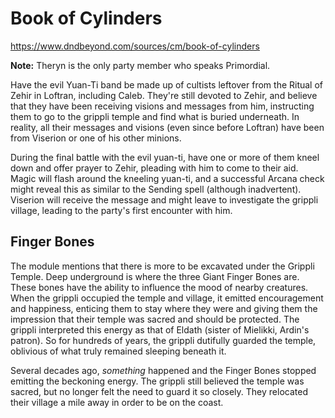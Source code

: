 # Book of Cylinders
https://www.dndbeyond.com/sources/cm/book-of-cylinders

**Note:** Theryn is the only party member who speaks Primordial.

Have the evil Yuan-Ti band be made up of cultists leftover from the Ritual of Zehir in Loftran, including Caleb. They're still devoted to Zehir, and believe that they have been receiving visions and messages from him, instructing them to go to the grippli temple and find what is buried underneath. In reality, all their messages and visions (even since before Loftran) have been from Viserion or one of his other minions.

During the final battle with the evil yuan-ti, have one or more of them kneel down and offer prayer to Zehir, pleading with him to come to their aid. Magic will flash around the kneeling yuan-ti, and a successful Arcana check might reveal this as similar to the Sending spell (although inadvertent). Viserion will receive the message and might leave to investigate the grippli village, leading to the party's first encounter with him.

## Finger Bones
The module mentions that there is more to be excavated under the Grippli Temple. Deep underground is where the three Giant Finger Bones are. These bones have the ability to influence the mood of nearby creatures. When the grippli occupied the temple and village, it emitted encouragement and happiness, enticing them to stay where they were and giving them the impression that their temple was sacred and should be protected. The grippli interpreted this energy as that of Eldath (sister of Mielikki, Ardin's patron). So for hundreds of years, the grippli dutifully guarded the temple, oblivious of what truly remained sleeping beneath it.

Several decades ago, *something* happened and the Finger Bones stopped emitting the beckoning energy. The grippli still believed the temple was sacred, but no longer felt the need to guard it so closely. They relocated their village a mile away in order to be on the coast.
